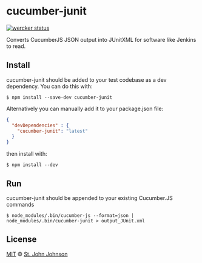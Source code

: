 # cucumber-junit

[![wercker status](https://app.wercker.com/status/a4b60396ae8a91bf223f44cdac8e09df/m "wercker status")](https://app.wercker.com/project/bykey/a4b60396ae8a91bf223f44cdac8e09df)

Converts CucumberJS JSON output into JUnitXML for software like Jenkins to read.

## Install

cucumber-junit should be added to your test codebase as a dev dependency.  You can do this with:

``` shell
$ npm install --save-dev cucumber-junit
```

Alternatively you can manually add it to your package.json file:

``` json
{
  "devDependencies" : {
    "cucumber-junit": "latest"
  }
}
```

then install with:

``` shell
$ npm install --dev
```

## Run

cucumber-junit should be appended to your existing Cucumber.JS commands

``` shell
$ node_modules/.bin/cucumber-js --format=json | node_modules/.bin/cucumber-junit > output_JUnit.xml
```

## License

[MIT](http://opensource.org/licenses/MIT) © [St. John Johnson](http://stjohnjohnson.com)
